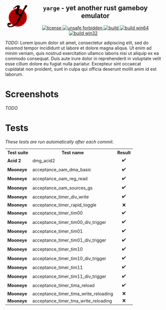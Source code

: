 <!-- THIS FILE IS GENERATED AUTOMATICALLY, ALL CHANGES WILL BE LOST -->
<!-- Generated from README_TEMPLATE.md -->

<!--TITLE-->
<h2 align="center">
  <img alt="logo" src=".assets/yarge.svg" border="0" width="78" height="78" align="left">
  <code>yarge</code> - <b>y</b>et <b>a</b>nother <b>r</b>ust <b>g</b>ameboy <b>e</b>mulator<br>
</h2>
<!--BADGES-->
<div align="center">
  <a href="https://github.com/griffi-gh/yarge/blob/master/LICENSE">
    <img alt="license" src="https://shields.io/github/license/griffi-gh/yarge  " border="0">
  </a>
  <a href="https://github.com/rust-secure-code/safety-dance/">
    <img alt="unsafe forbidden" src="https://img.shields.io/badge/unsafe-forbidden-success.svg" border="0">
  </a>
  <a href="https://github.com/griffi-gh/yarge/actions">
    <img alt="build" src="https://shields.io/github/workflow/status/griffi-gh/yarge/Build" border="0">
  </a>
  <a href="https://nightly.link/griffi-gh/yarge/workflows/build/master/release-win64.zip">
    <img alt="build win64" src="https://img.shields.io/badge/build-win64-blue" border="0">
  </a>
  <a href="https://nightly.link/griffi-gh/yarge/workflows/build/master/release-lin64.zip">
    <img alt="build win32" src="https://img.shields.io/badge/build-lin64-blue" border="0">
  </a>
</div>
<p>
  <i>TODO:</i> Lorem ipsum dolor sit amet, consectetur adipiscing elit, sed do eiusmod tempor incididunt ut labore et dolore magna aliqua. Ut enim ad minim veniam, quis nostrud exercitation ullamco laboris nisi ut aliquip ex ea commodo consequat. Duis aute irure dolor in reprehenderit in voluptate velit esse cillum dolore eu fugiat nulla pariatur. Excepteur sint occaecat cupidatat non proident, sunt in culpa qui officia deserunt mollit anim id est laborum.
</p>
<h1>Screenshots</h1>
<p><i>TODO</i></p>
<h1>Tests</h1>
<p><i>These tests are run automatically after each commit.</i></p>
<p>
   <table> <tr> <th>Test suite</th> <th>Test name</th> <th>Result</th> </tr> <tr> <td><b>Acid 2</b></td> <td>dmg_acid2</td> <td align="center">✔️</td> </tr> <tr> <td><b>Mooneye</b></td> <td>acceptance_oam_dma_basic</td> <td align="center">✔️</td> </tr> <tr> <td><b>Mooneye</b></td> <td>acceptance_oam_reg_read</td> <td align="center">✔️</td> </tr> <tr> <td><b>Mooneye</b></td> <td>acceptance_oam_sources_gs</td> <td align="center">✔️</td> </tr> <tr> <td><b>Mooneye</b></td> <td>acceptance_timer_div_write</td> <td align="center">✔️</td> </tr> <tr> <td><b>Mooneye</b></td> <td>acceptance_timer_rapid_toggle</td> <td align="center">❌</td> </tr> <tr> <td><b>Mooneye</b></td> <td>acceptance_timer_tim00</td> <td align="center">✔️</td> </tr> <tr> <td><b>Mooneye</b></td> <td>acceptance_timer_tim00_div_trigger</td> <td align="center">✔️</td> </tr> <tr> <td><b>Mooneye</b></td> <td>acceptance_timer_tim01</td> <td align="center">✔️</td> </tr> <tr> <td><b>Mooneye</b></td> <td>acceptance_timer_tim01_div_trigger</td> <td align="center">✔️</td> </tr> <tr> <td><b>Mooneye</b></td> <td>acceptance_timer_tim10</td> <td align="center">✔️</td> </tr> <tr> <td><b>Mooneye</b></td> <td>acceptance_timer_tim10_div_trigger</td> <td align="center">✔️</td> </tr> <tr> <td><b>Mooneye</b></td> <td>acceptance_timer_tim11</td> <td align="center">✔️</td> </tr> <tr> <td><b>Mooneye</b></td> <td>acceptance_timer_tim11_div_trigger</td> <td align="center">✔️</td> </tr> <tr> <td><b>Mooneye</b></td> <td>acceptance_timer_tima_reload</td> <td align="center">✔️</td> </tr> <tr> <td><b>Mooneye</b></td> <td>acceptance_timer_tima_write_reloading</td> <td align="center">❌</td> </tr> <tr> <td><b>Mooneye</b></td> <td>acceptance_timer_tma_write_reloading</td> <td align="center">❌</td> </tr> </table> 
</p>
